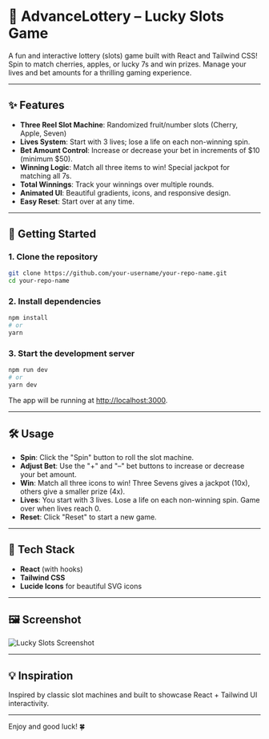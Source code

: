 # 🎰 AdvanceLottery – Lucky Slots Game

A fun and interactive lottery (slots) game built with React and Tailwind CSS! Spin to match cherries, apples, or lucky 7s and win prizes. Manage your lives and bet amounts for a thrilling gaming experience.

---

## ✨ Features

- **Three Reel Slot Machine**: Randomized fruit/number slots (Cherry, Apple, Seven)
- **Lives System**: Start with 3 lives; lose a life on each non-winning spin.
- **Bet Amount Control**: Increase or decrease your bet in increments of $10 (minimum $50).
- **Winning Logic**: Match all three items to win! Special jackpot for matching all 7s.
- **Total Winnings**: Track your winnings over multiple rounds.
- **Animated UI**: Beautiful gradients, icons, and responsive design.
- **Easy Reset**: Start over at any time.

---

## 🚀 Getting Started

### 1. Clone the repository

```bash
git clone https://github.com/your-username/your-repo-name.git
cd your-repo-name
```

### 2. Install dependencies

```bash
npm install
# or
yarn
```

### 3. Start the development server

```bash
npm run dev
# or
yarn dev
```

The app will be running at [http://localhost:3000](http://localhost:3000).

---

## 🛠 Usage

- **Spin**: Click the "Spin" button to roll the slot machine.
- **Adjust Bet**: Use the "+" and "–" bet buttons to increase or decrease your bet amount.
- **Win**: Match all three icons to win! Three Sevens gives a jackpot (10x), others give a smaller prize (4x).
- **Lives**: You start with 3 lives. Lose a life on each non-winning spin. Game over when lives reach 0.
- **Reset**: Click "Reset" to start a new game.

---

## 🎨 Tech Stack

- **React** (with hooks)
- **Tailwind CSS**
- **Lucide Icons** for beautiful SVG icons

---


## 🖼️ Screenshot

![Lucky Slots Screenshot](screenshot.png)

---

## 💡 Inspiration

Inspired by classic slot machines and built to showcase React + Tailwind UI interactivity.

---

Enjoy and good luck! 🍀